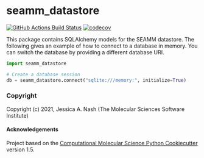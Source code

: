 seamm_datastore
==============================
[//]: # (Badges)
[![GitHub Actions Build Status](https://github.com/molssi-seamm/seamm_datastore/workflows/CI/badge.svg)](https://github.com/molssi-seamm/seamm_datastore/actions?query=workflow%3ACI)
[![codecov](https://codecov.io/gh/molssi-seamm/seamm_datastore/branch/master/graph/badge.svg)](https://codecov.io/gh/molssi-seamm/seamm_datastore/branch/master)


This package contains SQLAlchemy models for the SEAMM datastore. The following gives an example of how to connect to a database in memory. You can switch the database by providing a different database URI.

```python
import seamm_datastore

# Create a database session
db = seamm_datastore.connect("sqlite:///memory:", initialize=True)
```

### Copyright

Copyright (c) 2021, Jessica A. Nash (The Molecular Sciences Software Institute)


#### Acknowledgements
 
Project based on the 
[Computational Molecular Science Python Cookiecutter](https://github.com/molssi/cookiecutter-cms) version 1.5.
